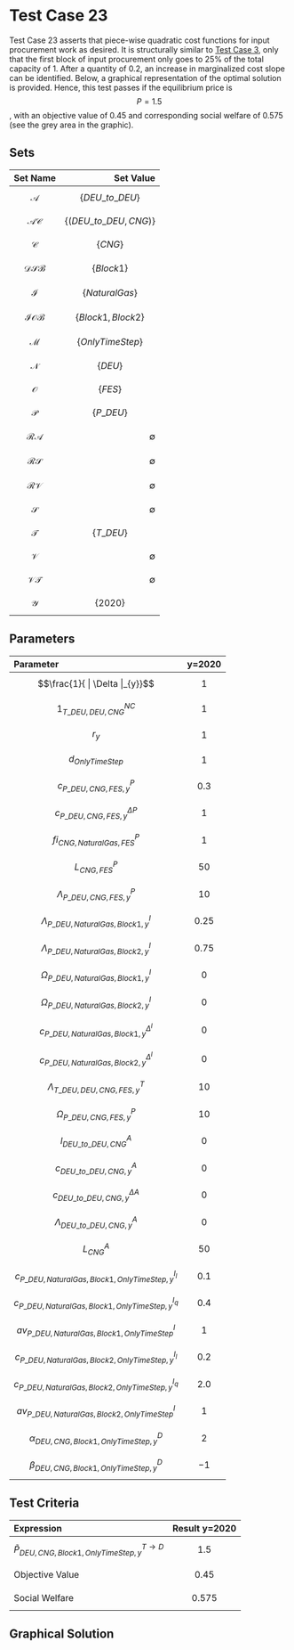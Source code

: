 # Test Case 23
Test Case 23 asserts that piece-wise quadratic cost functions for input procurement work as desired. It is structurally similar to [Test Case 3](@ref), only that the first block of input procurement only goes to 25% of the total capacity of 1. After a quantity of 0.2, an increase in marginalized cost slope can be identified. Below, a graphical representation of the optimal solution is provided. Hence, this test passes if the equilibrium price is $$P=1.5$$, with an objective value of 0.45 and corresponding social welfare of 0.575 (see the grey area in the graphic).

## Sets
|Set Name|Set Value|
|:----- | ---: |
|$$\mathcal{A}$$ | $$\{DEU\_to\_DEU\}$$|
|$$\mathcal{AC}$$ | $$\{(DEU\_to\_DEU, CNG)\}$$|
|$$\mathcal{C}$$ | $$\{CNG\}$$|
|$$\mathcal{DSB}$$ | $$\{Block 1\}$$|
|$$\mathcal{I}$$ | $$\{Natural Gas\}$$|
|$$\mathcal{IOB}$$ | $$\{Block 1,Block 2\}$$|
|$$\mathcal{M}$$ | $$\{OnlyTimeStep\}$$|
|$$\mathcal{N}$$ | $$\{DEU\}$$|
|$$\mathcal{O}$$ | $$\{FES\}$$|
|$$\mathcal{P}$$ | $$\{P\_DEU\}$$|
|$$\mathcal{RA}$$ | ∅|
|$$\mathcal{RS}$$ | ∅|
|$$\mathcal{RV}$$ | ∅|
|$$\mathcal{S}$$ | ∅|
|$$\mathcal{T}$$ | $$\{T\_DEU\}$$|
|$$\mathcal{V}$$ | ∅|
|$$\mathcal{VT}$$ | ∅|
|$$\mathcal{Y}$$ | $$\{2020\}$$|

## Parameters
|Parameter|y=2020|
|:----- | ---: |
|$$\frac{1}{ \| \Delta \|_{y}}$$ | $$1$$|
|$${1}^{NC}_{T\_DEU,DEU,CNG}$$ | $$1$$|
|$$r_{y}$$ | $$1$$|
|$$d_{OnlyTimeStep}$$ | $$1$$|
|$$c^{P}_{P\_DEU,CNG,FES,y}$$ | $$0.3$$|
|$$c^{\Delta P}_{P\_DEU,CNG,FES,y}$$ | $$1$$|
|$$fi^{P}_{CNG,Natural Gas,FES}$$ | $$1$$|
|$$L^{P}_{CNG,FES}$$ | $$50$$|
|$$\Lambda^{P}_{P\_DEU,CNG,FES,y}$$ | $$10$$|
|$$\Lambda^{I}_{P\_DEU,Natural Gas,Block 1,y}$$ | $$0.25$$|
|$$\Lambda^{I}_{P\_DEU,Natural Gas,Block 2,y}$$ | $$0.75$$|
|$$\Omega^{I}_{P\_DEU,Natural Gas,Block 1,y}$$ | $$0$$|
|$$\Omega^{I}_{P\_DEU,Natural Gas,Block 2,y}$$ | $$0$$|
|$$c^{\Delta^{I}}_{P\_DEU,Natural Gas,Block 1,y}$$ | $$0$$|
|$$c^{\Delta^{I}}_{P\_DEU,Natural Gas,Block 2,y}$$ | $$0$$|
|$$\Lambda^{T}_{T\_DEU,DEU,CNG,FES,y}$$ | $$10$$|
|$$\Omega^{P}_{P\_DEU,CNG,FES,y}$$| $$10$$ |
|$$l^{A}_{DEU\_to\_DEU,CNG}$$| $$0$$|
|$$c^{A}_{DEU\_to\_DEU,CNG,y}$$ | $$0$$|
|$$c^{\Delta A}_{DEU\_to\_DEU,CNG,y}$$ | $$0$$|
|$$\Lambda^{A}_{DEU\_to\_DEU,CNG,y}$$ | $$0$$|
|$$L^{A}_{CNG}$$ | $$50$$|
|$$c^{I_{l}}_{P\_DEU,Natural Gas,Block 1,OnlyTimeStep,y}$$ | $$0.1$$ |
|$$c^{I_{q}}_{P\_DEU,Natural Gas,Block 1,OnlyTimeStep,y}$$ | $$0.4$$ |
|$$av^{I}_{P\_DEU,Natural Gas,Block 1,OnlyTimeStep}$$ | $$1$$ |
|$$c^{I_{l}}_{P\_DEU,Natural Gas,Block 2,OnlyTimeStep,y}$$ | $$0.2$$|
|$$c^{I_{q}}_{P\_DEU,Natural Gas,Block 2,OnlyTimeStep,y}$$ | $$2.0$$ |
|$$av^{I}_{P\_DEU,Natural Gas,Block 2,OnlyTimeStep}$$ | $$1$$ |
|$$\alpha^{D}_{DEU,CNG,Block 1,OnlyTimeStep,y}$$| $$2$$|
|$$\beta^{D}_{DEU,CNG,Block 1,OnlyTimeStep,y}$$| $$-1$$|

## Test Criteria
|Expression|Result y=2020|
|:----- | ---: |
|$$\tilde{P}^{T \rightarrow D}_{DEU,CNG,Block 1,OnlyTimeStep,y}$$ | $$1.5$$ |
|Objective Value | $$0.45$$|
|Social Welfare | $$0.575$$|
## Graphical Solution
